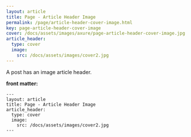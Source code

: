 ```yaml
---
layout: article
title: Page - Article Header Image
permalink: /page/article-header-cover-image.html
key: page-article-header-cover-image
cover: /docs/assets/images/axure/page-article-header-cover-image.jpg
article_header:
  type: cover
  image:
    src: /docs/assets/images/cover2.jpg
---
```


A post has an image article header.

<!--more-->

**front matter:**

    ---
    layout: article
    title: Page - Article Header Image
    article_header:
      type: cover
      image:
        src: /docs/assets/images/cover2.jpg
    ---